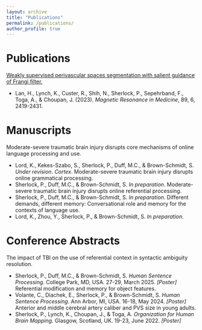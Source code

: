 ```yaml
---
layout: archive
title: "Publications"
permalink: /publications/
author_profile: true
---
```


Publications
======
[Weakly supervised perivascular spaces segmentation with salient guidance of Frangi filter.](https://onlinelibrary.wiley.com/doi/10.1002/mrm.29593)
* Lan, H., Lynch, K., Custer, R., Shih, N., Sherlock, P., Sepehrband, F., Toga, A., & Choupan, J. (2023). _Magnetic Resonance in Medicine_, 89, 6, 2419-2431.

Manuscripts
======
Moderate-severe traumatic brain injury disrupts core mechanisms of online language processing and use.
* Lord, K., Kekes-Szabo, S., Sherlock, P., Duff, M.C., & Brown-Schmidt, S. _Under revision_. _Cortex_.
Moderate-severe traumatic brain injury disrupts online grammatical processing.
* Sherlock, P., Duff, M.C., & Brown-Schmidt, S. _In preparation_.
Moderate-severe traumatic brain injury disrupts online referential processing.
* Sherlock, P., Duff, M.C., & Brown-Schmidt, S. _In preparation_.
Different demands, different memory: Conversational role and memory for the contexts of language use.
* Lord, K., Zhou, Y., Sherlock, P., & Brown-Schmidt, S. _In preparation_.

Conference Abstracts
======
The impact of TBI on the use of referential context in syntactic ambiguity resolution.
* Sherlock, P., Duff, M.C., & Brown-Schmidt, S. _Human Sentence Processing_. College Park, MD, USA. 27-29, March 2025. _\[Poster\]_
Referential modification and memory for object features.
* Volante, C., Diachek, E., Sherlock, P., & Brown-Schmidt, S. _Human Sentence Processing_. Ann Arbor, MI, USA. 16-18, May 2024. _\[Poster\]_
Anterior and middle cerebral artery caliber and PVS size in young adults.
* Sherlock, P., Lynch, K., Choupan, J., & Toga, A. _Organization for Human Brain Mapping_. Glasgow, Scotland, UK. 19-23, June 2022. _\[Poster\]_
